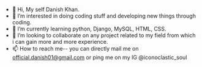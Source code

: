 - 👋 Hi, My self Danish Khan.
- 👀 I’m interested in doing coding stuff and developing new things through coding.
- 🌱 I’m currently learning python, Django, MySQL, HTML, CSS.
- 💞️ I’m looking to collaborate on any project related to my field from which i can gain more and more experience.
- 📫 How to reach me-- you can directly mail me on official.danish01@gmail.com or ping me on my IG @iconoclastic_soul

<!---
officialdanish01/officialdanish01 is a ✨ special ✨ repository because its `README.md` (this file) appears on your GitHub profile.
You can click the Preview link to take a look at your changes.
--->
